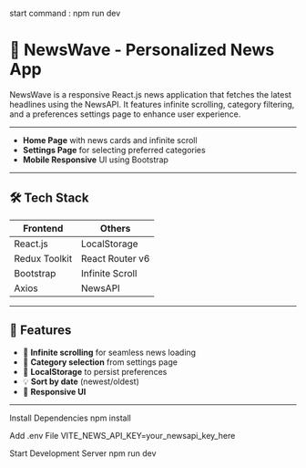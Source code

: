 
start command : npm run dev




# 📰 NewsWave - Personalized News App

NewsWave is a responsive React.js news application that fetches the latest headlines using the NewsAPI. It features infinite scrolling, category filtering, and a preferences settings page to enhance user experience.

---


- **Home Page** with news cards and infinite scroll
- **Settings Page** for selecting preferred categories
- **Mobile Responsive** UI using Bootstrap

---

## 🛠 Tech Stack

| Frontend   | Others           |
|------------|------------------|
| React.js   | LocalStorage     |
| Redux Toolkit | React Router v6 |
| Bootstrap  | Infinite Scroll  |
| Axios      | NewsAPI          |

---

## 🔧 Features

- 🔄 **Infinite scrolling** for seamless news loading
- 🎯 **Category selection** from settings page
- 💾 **LocalStorage** to persist preferences
- 💡 **Sort by date** (newest/oldest)
- 📱 **Responsive UI**

---



Install Dependencies
npm install

Add .env File
VITE_NEWS_API_KEY=your_newsapi_key_here

Start Development Server
npm run dev
